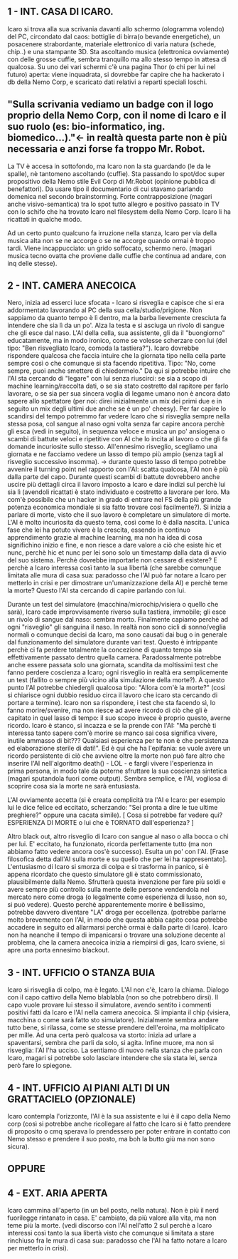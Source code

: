1 - INT. CASA DI ICARO.
-----------------
Icaro si trova alla sua scrivania davanti allo schermo (ologramma volendo) del PC, circondato dal caos: bottiglie di birra(o bevande energetiche), un posacenere strabordante, materiale elettronico di varia natura (schede, chip..) e una stampante 3D. Sta ascoltando musica (elettronica ovviamente) con delle grosse cuffie, sembra tranquillo ma allo stesso tempo in attesa di qualcosa. Su uno dei vari schermi c'è una pagina Thor (o chi per lui nel futuro) aperta: viene inquadrata, si dovrebbe far capire che ha hackerato i db della Nemo Corp, e scaricato dati relativi a reparti speciali loschi. 

"Sulla scrivania vediamo un badge con il logo proprio della Nemo Corp, con il nome di Icaro e il suo ruolo (es: bio-informatico, ing. biomedico...)."<- in realtà questa parte non è più necessaria e anzi forse fa troppo Mr. Robot.
------------------------------------------------------------------------------------------------
La TV è accesa in sottofondo, ma Icaro non la sta guardando (le da le spalle), nè tantomeno ascoltando (cuffie).
Sta passando lo spot/doc super propositivo della Nemo stile Evil Corp di Mr.Robot (opinione pubblica di benefattori). Da usare tipo il documentario di cui stavamo parlando domenica nel secondo brainstorming. 
Forte contrapposizione (magari anche visivo-semantica) tra lo spot tutto allegro e positivo passato in TV con lo schifo che ha trovato Icaro nel filesystem della Nemo Corp. Icaro li ha ricattati in qualche modo.

Ad un certo punto qualcuno fa irruzione nella stanza, Icaro per via della musica alta non se ne accorge o se ne accorge quando ormai è troppo tardi. Viene incappucciato: un grido soffocato, schermo nero. (magari musica tecno ovatta che proviene dalle cuffie che continua ad andare, con inq delle stesse).

2 - INT. CAMERA ANECOICA
--------------------------
Nero, inizia ad esserci luce sfocata - Icaro si risveglia e capisce che si era addormentato lavorando al PC della sua cella/studio/prigione. Non sappiamo da quanto tempo è lì dentro, ma la barba lievemente cresciuta fa intendere che sia lì da un po'. Alza la testa e si asciuga un rivolo di sangue che gli esce dal naso. L'AI della cella, sua assistente, gli da il "buongiorno" educatamente, ma in modo ironico, come se volesse scherzare con lui (del tipo: "Ben risvegliato Icaro, comoda la tastiera?"). Icaro dovrebbe rispondere qualcosa che faccia intuire che la giornata tipo nella cella parte sempre così o che comunque si sta facendo ripetitiva. Tipo: "No, come sempre, puoi anche smettere di chiedermelo." Da qui si potrebbe intuire che l'AI sta cercando di "legare" con lui senza riuscirci: se sia a scopo di machine learning/raccolta dati, o se sia stato costretto dal rapitore per farlo lavorare, o se sia per sua sincera voglia di legame umano non è ancora dato sapere allo spettatore (per noi: direi inizialmente un mix dei primi due e in seguito un mix degli ultimi due anche se è un po' cheesy).
Per far capire lo scandirsi del tempo potremmo far vedere Icaro che si risveglia sempre nella stessa posa, col sangue al naso ogni volta senza far capire ancora perchè gli esca (vedi in seguito), in sequenza veloce e musica un po' ansiogena o scambi di battute veloci e ripetitive con AI che lo incita al lavoro o che gli fa domande incuriosite sullo stesso. All'ennesimo risveglio, scegliamo una giornata e ne facciamo vedere un lasso di tempo più ampio (senza tagli al risveglio successivo insomma).
-> durante questo lasso di tempo potrebbe avvenire il turning point nel rapporto con l'AI: scatta qualcosa, l'AI non è più dalla parte del capo. Durante questi scambi di battute dovrebbero anche uscire più dettagli circa il lavoro imposto a Icaro e dare indizi sul perchè lui sia lì (avendoli ricattati è stato individuato e costretto a lavorare per loro. Ma com'è possibile che un hacker in grado di entrare nel FS della più grande potenza economica mondiale si sia fatto trovare così facilmente?).
Si inizia a parlare di morte, visto che il suo lavoro è completare un simulatore di morte. L'AI è molto incuriosita da questo tema, così come lo è dalla nascita. L'unica fase che lei ha potuto vivere è la crescita, essendo in continuo apprendimento grazie al machine learning, ma non ha idea di cosa significhino inizio e fine, e non riesce a dare valore a ciò che esiste hic et nunc, perchè hic et nunc per lei sono solo un timestamp dalla data di avvio del suo sistema. Perchè dovrebbe importarle non cessare di esistere? E perchè a Icaro interessa così tanto la sua libertà (che sarebbe comunque limitata alle mura di casa sua: paradosso che l'AI può far notare a Icaro per metterlo in crisi e per dimostrare un'umanizzazione della AI) e perchè teme la morte? Questo l'AI sta cercando di capire parlando con lui. 

Durante un test del simulatore (macchina/microchip/visiera o quello che sarà), Icaro cade improvvisamente riverso sulla tastiera, immobile; gli esce un rivolo di sangue dal naso: sembra morto. Finalmente capiamo perchè ad ogni "risveglio" gli sanguina il naso. In realtà non sono cicli di sonno/veglia normali o comunque decisi da Icaro, ma sono causati dai bug o in generale dal funzionamento del simulatore durante vari test. Questo è intrippante perchè ci fa perdere totalmente la concezione di quanto tempo sia effettivamente passato dentro quella camera. Paradossalmente potrebbe anche essere passata solo una giornata, scandita da moltissimi test che fanno perdere coscienza a Icaro; ogni risveglio in realtà era semplicemente un test (fallito o sempre più vicino alla simulazione della morte?).
A questo punto l'AI potrebbe chiedergli qualcosa tipo: "Allora com'è la morte?" (così si chiarisce ogni dubbio residuo circa il lavoro che icaro sta cercando di portare a termine).
Icaro non sa rispondere, i test che sta facendo sì, lo fanno morire/svenire, ma non riesce ad avere ricordo di ciò che gli è capitato in quel lasso di tempo: il suo scopo invece è proprio questo, averne ricordo. Icaro è stanco, si incazza e se la prende con l'AI: "Ma perchè ti interessa tanto sapere com'è morire se manco sai cosa significa vivere, inutile ammasso di bit??? Qualsiasi esperienza per te non è che persistenza ed elaborazione sterile di dati!".
Ed è qui che ha l'epifania: se vuole avere un ricordo persistente di ciò che avviene oltre la morte non può fare altro che inserire l'AI nell'algoritmo death() - LOL - e fargli vivere l'esperienza in prima persona, in modo tale da poterne sfruttare la sua coscienza sintetica (magari sputandola fuori come output). Sembra semplice, e l'AI, vogliosa di scoprire cosa sia la morte ne sarà entusiasta.

L'AI ovviamente accetta (si è creata complicità tra l'AI e Icaro: per esempio lui le dice felice ed eccitato, scherzando: "Sei pronta a dire le tue ultime preghiere?" oppure una cacata simile). 
[ Cosa si potrebbe far vedere qui? ESPERIENZA DI MORTE o lui che è TORNATO dall'esperienza? ]

Altro black out, altro risveglio di Icaro con sangue al naso o alla bocca o chi per lui. E' eccitato, ha funzionato, ricorda perfettamente tutto (ma non abbiamo fatto vedere ancora cos'è successo). Esulta un po' con l'AI.
[Frase filosofica detta dall'AI sulla morte e su quello che per lei ha rappresentato].
L'entusiasmo di Icaro si smorza di colpa e si trasforma in panico, si è appena ricordato che questo simulatore gli è stato commissionato, plausibilmente dalla Nemo. Sfrutterà questa invenzione per fare più soldi e avere sempre più controllo sulla mente delle persone vendendola nel mercato nero come droga (o legalmente come esperienza di lusso, non so, si può vedere). Questo perchè apparentemente morire è bellissimo, potrebbe davvero diventare "LA" droga per eccellenza. (potrebbe parlarne molto brevemente con l'AI, in modo che questa abbia capito cosa potrebbe accadere in seguito ed allarmarsi perchè ormai è dalla parte di Icaro).
Icaro non ha neanche il tempo di impanicarsi o trovare una soluzione decente al problema, che la camera anecoica inizia a riempirsi di gas, Icaro sviene, si apre una porta ennesimo blackout.

3 - INT. UFFICIO O STANZA BUIA
---------------------------------------------
Icaro si risveglia di colpo, ma è legato. L'AI non c'è, Icaro la chiama.
Dialogo con il capo cattivo della Nemo blablabla (non so che potrebbero dirsi).
Il capo vuole provare lui stesso il simulatore, avendo sentito i commenti positivi fatti da Icaro e l'AI nella camera anecoica.
Si impianta il chip (visiera, macchina o come sarà fatto sto simulatore). Inizialmente sembra andare tutto bene, si rilassa, come se stesse prendere dell'eroina, ma moltiplicato per mille. Ad una certa però qualcosa va storto: inizia ad urlare a spaventarsi, sembra che parli da solo, si agita. Infine muore, ma non si risveglia: l'AI l'ha ucciso.
La sentiamo di nuovo nella stanza che parla con Icaro, magari si potrebbe solo lasciare intendere che sia stata lei, senza però fare lo spiegone.

4 - INT. UFFICIO AI PIANI ALTI DI UN GRATTACIELO (OPZIONALE)
-------------------------
Icaro contempla l'orizzonte, l'AI è la sua assistente e lui è il capo della Nemo corp (così si potrebbe anche ricollegare al fatto che Icaro si è fatto prendere di proposito o cmq sperava lo prendessero per poter entrare in contatto con Nemo stesso e prendere il suo posto, ma boh la butto giù ma non sono sicura).

OPPURE
------------------------

4 - EXT. ARIA APERTA
-------------------------
Icaro cammina all'aperto (in un bel posto, nella natura).
Non è più il nerd fuorilegge rintanato in casa. E' cambiato, da più valore alla vita, ma non teme più la morte.
(vedi discorso con l'AI nell'atto 2 sul perchè a Icaro interessi così tanto la sua libertà visto che comunque si limitata a stare rinchiuso fra le mura di casa sua: paradosso che l'AI ha fatto notare a Icaro per metterlo in crisi).
